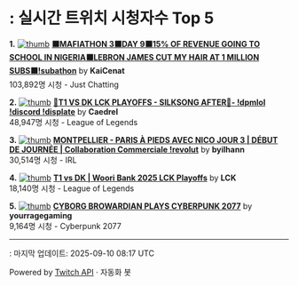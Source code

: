 # : 실시간 트위치 시청자수 Top 5

**1.** [![thumb](https://static-cdn.jtvnw.net/previews-ttv/live_user_kaicenat-320x180.jpg)](https://twitch.tv/KaiCenat)
**[⬛MAFIATHON 3⬛DAY 9⬛15% OF REVENUE GOING TO SCHOOL IN NIGERIA⬛LEBRON JAMES CUT MY HAIR AT 1 MILLION SUBS⬛!subathon](https://twitch.tv/KaiCenat)** by **KaiCenat**<br>103,892명 시청  - Just Chatting

**2.** [![thumb](https://static-cdn.jtvnw.net/previews-ttv/live_user_caedrel-320x180.jpg)](https://twitch.tv/Caedrel)
**[🔴T1 VS DK LCK PLAYOFFS - SILKSONG AFTER🔴-  !dpmlol !discord !displate](https://twitch.tv/Caedrel)** by **Caedrel**<br>48,947명 시청  - League of Legends

**3.** [![thumb](https://static-cdn.jtvnw.net/previews-ttv/live_user_byilhann-320x180.jpg)](https://twitch.tv/byilhann)
**[MONTPELLIER - PARIS À PIEDS AVEC NICO JOUR 3 | DÉBUT DE JOURNÉE | Collaboration Commerciale !revolut](https://twitch.tv/byilhann)** by **byilhann**<br>30,514명 시청  - IRL

**4.** [![thumb](https://static-cdn.jtvnw.net/previews-ttv/live_user_lck-320x180.jpg)](https://twitch.tv/LCK)
**[T1 vs DK | Woori Bank 2025 LCK Playoffs](https://twitch.tv/LCK)** by **LCK**<br>18,140명 시청  - League of Legends

**5.** [![thumb](https://static-cdn.jtvnw.net/previews-ttv/live_user_yourragegaming-320x180.jpg)](https://twitch.tv/yourragegaming)
**[CYBORG BROWARDIAN PLAYS CYBERPUNK 2077](https://twitch.tv/yourragegaming)** by **yourragegaming**<br>9,164명 시청  - Cyberpunk 2077


---
: 마지막 업데이트: 2025-09-10 08:17 UTC

Powered by [Twitch API](https://dev.twitch.tv/docs/api/reference) · 자동화 봇